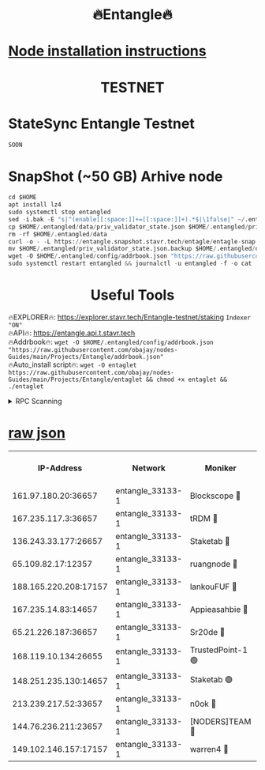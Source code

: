 <h1 align="center"> 🔥Entangle🔥</h1>

[Node installation instructions](https://github.com/obajay/nodes-Guides/tree/main/Projects/Entangle)
=

<h1 align="center"> TESTNET</h1>

# StateSync Entangle Testnet
```python
SOON
```
# SnapShot (~50 GB) Arhive node
```python
cd $HOME
apt install lz4
sudo systemctl stop entangled
sed -i.bak -E "s|^(enable[[:space:]]+=[[:space:]]+).*$|\1false|" ~/.entangled/config/config.toml
cp $HOME/.entangled/data/priv_validator_state.json $HOME/.entangled/priv_validator_state.json.backup
rm -rf $HOME/.entangled/data
curl -o - -L https://entangle.snapshot.stavr.tech/entagle/entagle-snap.tar.lz4 | lz4 -c -d - | tar -x -C $HOME/.entangled --strip-components 2
mv $HOME/.entangled/priv_validator_state.json.backup $HOME/.entangled/data/priv_validator_state.json
wget -O $HOME/.entangled/config/addrbook.json "https://raw.githubusercontent.com/obajay/nodes-Guides/main/Projects/Entangle/addrbook.json"
sudo systemctl restart entangled && journalctl -u entangled -f -o cat
```
 <h1 align="center"> Useful Tools</h1>
 
🔥EXPLORER🔥: https://explorer.stavr.tech/Entangle-testnet/staking        `Indexer "ON"` \
🔥API🔥:      https://entangle.api.t.stavr.tech \
🔥Addrbook🔥: ```wget -O $HOME/.entangled/config/addrbook.json "https://raw.githubusercontent.com/obajay/nodes-Guides/main/Projects/Entangle/addrbook.json"``` \
🔥Auto_install script🔥:  `wget -O entaglet https://raw.githubusercontent.com/obajay/nodes-Guides/main/Projects/Entangle/entaglet && chmod +x entaglet && ./entaglet`


<details>
<summary>RPC Scanning</summary>

<h2 align="center"> We scan nodes in real time every 4 hours. And we provide the final result of RPC endpoints.
We cannot influence the operation of these nodes in any way. </h2>


```python
If Voting Power is higher than 0 --> then the Node is a validator of the network and may be subject to attack and be a potential threat to the chain.
```
```python
We marked such validators with a red symbol
```

</details>

[raw json](https://rpc-check.entangt.stavr.tech/entangt/rpc-entangt-result.json)
=


<table><tr><th>IP-Address</th><th>Network</th><th>Moniker</th><th>Latest Block Height</th><th>Earliest Block Height</th><th>Catching Up</th><th>Tx Index</th><th>Voting Power</th><th>Scan Time</th></tr><tr><td>161.97.180.20:36657</td><td>entangle_33133-1</td><td>Blockscope 🔴</td><td>2396763</td><td>1</td><td>False</td><td>off</td><td>298738963036230</td><td>2024-02-28T10:17:47.103579571UTC</td></tr><tr><td>167.235.117.3:36657</td><td>entangle_33133-1</td><td>tRDM 🔴</td><td>2396766</td><td>1</td><td>False</td><td>on</td><td>203436076553545</td><td>2024-02-28T10:18:05.607947515UTC</td></tr><tr><td>136.243.33.177:26657</td><td>entangle_33133-1</td><td>Staketab 🔴</td><td>2396764</td><td>660001</td><td>False</td><td>on</td><td>163379968308740</td><td>2024-02-28T10:17:56.634396176UTC</td></tr><tr><td>65.109.82.17:12357</td><td>entangle_33133-1</td><td>ruangnode 🔴</td><td>2396763</td><td>1312001</td><td>False</td><td>off</td><td>534862693819152</td><td>2024-02-28T10:17:47.465850296UTC</td></tr><tr><td>188.165.220.208:17157</td><td>entangle_33133-1</td><td>lankouFUF 🔴</td><td>2396763</td><td>1910001</td><td>False</td><td>off</td><td>328046886153414</td><td>2024-02-28T10:17:47.719731610UTC</td></tr><tr><td>167.235.14.83:14657</td><td>entangle_33133-1</td><td>Appieasahbie 🔴</td><td>2396765</td><td>2042001</td><td>False</td><td>on</td><td>43263403286611053</td><td>2024-02-28T10:18:05.271751152UTC</td></tr><tr><td>65.21.226.187:36657</td><td>entangle_33133-1</td><td>Sr20de 🔴</td><td>2396763</td><td>2049001</td><td>False</td><td>off</td><td>58307854232282</td><td>2024-02-28T10:17:46.828285659UTC</td></tr><tr><td>168.119.10.134:26655</td><td>entangle_33133-1</td><td>TrustedPoint-1 🟢</td><td>2396766</td><td>2268001</td><td>False</td><td>off</td><td>0</td><td>2024-02-28T10:18:05.834712692UTC</td></tr><tr><td>148.251.235.130:14657</td><td>entangle_33133-1</td><td>Staketab 🟢</td><td>2396763</td><td>2272001</td><td>False</td><td>on</td><td>0</td><td>2024-02-28T10:17:46.503531029UTC</td></tr><tr><td>213.239.217.52:33657</td><td>entangle_33133-1</td><td>n0ok 🔴</td><td>2396765</td><td>2296765</td><td>False</td><td>off</td><td>46600442637132794</td><td>2024-02-28T10:18:00.928466776UTC</td></tr><tr><td>144.76.236.211:23657</td><td>entangle_33133-1</td><td>[NODERS]TEAM 🔴</td><td>2396764</td><td>2304001</td><td>False</td><td>off</td><td>26806979758776801</td><td>2024-02-28T10:17:54.360748142UTC</td></tr><tr><td>149.102.146.157:17157</td><td>entangle_33133-1</td><td>warren4 🔴</td><td>2396764</td><td>2327001</td><td>False</td><td>on</td><td>499383424120281</td><td>2024-02-28T10:17:54.147453512UTC</td></tr></table>
